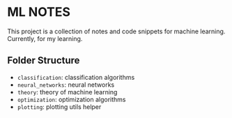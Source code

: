 # ML NOTES

This project is a collection of notes and code snippets for machine learning.
Currently, for my learning.

## Folder Structure

- `classification`: classification algorithms
- `neural_networks`: neural networks
- `theory`: theory of machine learning
- `optimization`: optimization algorithms
- `plotting`: plotting utils helper